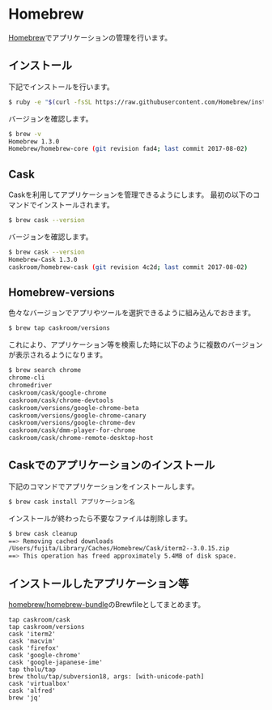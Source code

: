 # Homebrew

[Homebrew](https://brew.sh/index_ja.html)でアプリケーションの管理を行います。

## インストール

下記でインストールを行います。

``` bash
$ ruby -e "$(curl -fsSL https://raw.githubusercontent.com/Homebrew/install/master/install)"
```

バージョンを確認します。

``` bash
$ brew -v
Homebrew 1.3.0
Homebrew/homebrew-core (git revision fad4; last commit 2017-08-02)
```

## Cask

Caskを利用してアプリケーションを管理できるようにします。
最初の以下のコマンドでインストールされます。

``` bash
$ brew cask --version
```

バージョンを確認します。

``` bash
$ brew cask --version
Homebrew-Cask 1.3.0
caskroom/homebrew-cask (git revision 4c2d; last commit 2017-08-02)
```

## Homebrew-versions

色々なバージョンでアプリやツールを選択できるように組み込んでおきます。

``` bash
$ brew tap caskroom/versions
```

これにより、アプリケーション等を検索した時に以下のように複数のバージョンが表示されるようになります。

``` bash
$ brew search chrome
chrome-cli
chromedriver
caskroom/cask/google-chrome
caskroom/cask/chrome-devtools
caskroom/versions/google-chrome-beta
caskroom/versions/google-chrome-canary
caskroom/versions/google-chrome-dev
caskroom/cask/dmm-player-for-chrome
caskroom/cask/chrome-remote-desktop-host
```

## Caskでのアプリケーションのインストール

下記のコマンドでアプリケーションをインストールします。

``` bash
$ brew cask install アプリケーション名
```

インストールが終わったら不要なファイルは削除します。

``` bash
$ brew cask cleanup
==> Removing cached downloads
/Users/fujita/Library/Caches/Homebrew/Cask/iterm2--3.0.15.zip
==> This operation has freed approximately 5.4MB of disk space.
```

## インストールしたアプリケーション等

[homebrew/homebrew-bundle](https://github.com/Homebrew/homebrew-bundle)のBrewfileとしてまとめます。

```
tap caskroom/cask
tap caskroom/versions
cask 'iterm2'
cask 'macvim'
cask 'firefox'
cask 'google-chrome'
cask 'google-japanese-ime'
tap tholu/tap
brew tholu/tap/subversion18, args: [with-unicode-path]
cask 'virtualbox'
cask 'alfred'
brew 'jq'
```

